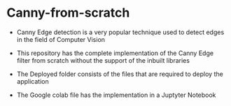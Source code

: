 # Canny-from-scratch

- Canny Edge detection is a very popular technique used to detect edges in the field of Computer Vision
- This repository has the complete implementation of the Canny Edge filter from scratch without the support of the inbuilt libraries

- The Deployed folder consists of the files that are required to deploy the application 
- The Google colab file has the implementation in a Juptyter Notebook
